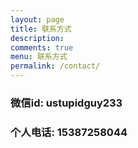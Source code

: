 ```yaml
---
layout: page
title: 联系方式
description:
comments: true
menu: 联系方式
permalink: /contact/
---
```



### 微信id: ustupidguy233 

### 个人电话: 15387258044
